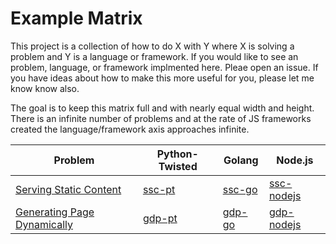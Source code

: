 # Example Matrix

This project is a collection of how to do X with Y where X is solving a problem and Y is a language or framework. If you would like to see an problem, language, or framework implmented here. Pleae open an issue. If you have ideas about how to make this more useful for you, please let me know know also.

The goal is to keep this matrix full and with nearly equal width and height. There is an infinite number of problems and at the rate of JS frameworks created the language/framework axis approaches infinite.

| Problem                               | Python-Twisted   | Golang           | Node.js                  |
| ------------------------------------- | ---------------- | ---------------- | ------------------------ |
| [Serving Static Content](ssc.md)      | [ssc-pt](ssc-pt) | [ssc-go](ssc-go) | [ssc-nodejs](ssc-nodejs) |
| [Generating Page Dynamically](gdp.md) | [gdp-pt](gdp-pt) | [gdp-go](gdp-go) | [gdp-nodejs](gdp-nodejs) |
